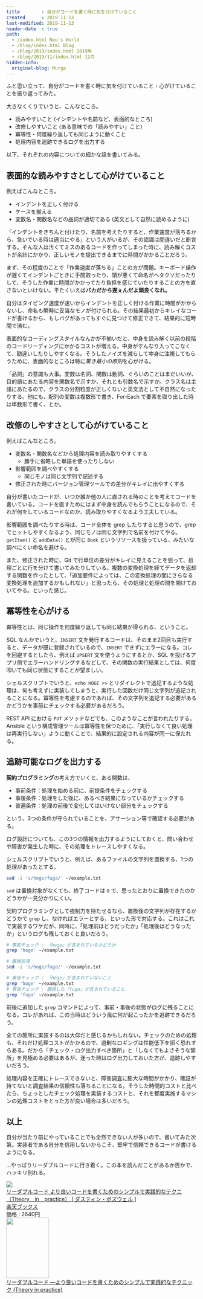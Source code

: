 ```yaml
---
title        : 自分がコードを書く時に気を付けていること
created      : 2019-11-13
last-modified: 2019-11-13
header-date  : true
path:
  - /index.html Neo's World
  - /blog/index.html Blog
  - /blog/2019/index.html 2019年
  - /blog/2019/11/index.html 11月
hidden-info:
  original-blog: Murga
---
```


ふと思い立って、自分がコードを書く時に気を付けていること・心がけていることを振り返ってみた。

大きなくくりでいうと、こんなところ。

- 読みやすいこと (インデントや名前など、表面的なところ)
- 改修しやすいこと (ある意味での「読みやすい」こと)
- 冪等性・何度繰り返しても同じように動くこと
- 処理内容を追跡できるログを出力する

以下、それぞれの内容についての細かな話を書いてみる。

## 表面的な読みやすさとして心がけていること

例えばこんなところ。

- インデントを正しく付ける
- ケースを揃える
- 変数名・関数名などの品詞が適切である (英文として自然に読めるように)

「インデントをきちんと付けたり、名前を考えたりすると、作業速度が落ちるから、急いでいる時は適当にやる」という人がいるが、その認識は間違いだと断言する。そんな人は汚くてミスのあるコードを作ってしまった時に、読み解くコストが余計にかかり、正しいモノを提出できるまでに時間がかかることだろう。

まず、その程度のことで「作業速度が落ちる」ことの方が問題。キーボード操作が遅くてインデントごときに手間取ったり、頭が悪くて命名がヘタクソだったりして、そうした作業に時間がかかってたり負担を感じていたりすることの方を直さないといけない。平たくいえば**バカだから遅ぇんだよ頭良くなれ。**

自分はタイピング速度が速いからインデントを正しく付ける作業に時間がかからないし、命名も瞬時に妥当なモノが付けられる。その結果最初からキレイなコードが書けるから、もしバグがあってもすぐに見つけて修正できて、結果的に短時間で済む。

表面的なコーディングスタイルなんかが不揃いだと、中身を読み解く以前の段階のコードリーディングにかかるコストが増える。中身がすんなり入ってこなくて、勘違いしたりしやすくなる。そうしたノイズを減らして中身に注視してもらうために、表面的なところは特に*驚き最小の原則*を心がける。

「品詞」の意識も大事。変数は名詞、関数は動詞、ぐらいのことはまだいいが、目的語にあたる内容を関数名で示すか、それとも引数名で示すか。クラス名は主語にあたるので、クラスの分割粒度が正しくないと英文法として不自然になったりする。他にも、配列の変数は複数形で書き、For-Each で要素を取り出した時は単数形で書く、とか。

## 改修のしやすさとして心がけていること

例えばこんなところ。

- 変数名・関数名などから処理内容を読み取りやすくする
  - 勝手に省略した単語を使ったりしない
- 影響範囲を調べやすくする
  - 同じモノは同じ文字列で記述する
- 修正された時にバージョン管理ツールでの差分がキレイに出やすくする

自分が書いたコードが、いつか誰か他の人に直される時のことを考えてコードを書いている。コードを直すためにはまず中身を読んでもらうことになるので、それが何をしているコードなのか、読み取りやすくなるよう工夫している。

影響範囲を調べたりする時は、コード全体を grep したりすると思うので、grep でヒットしやすくなるよう、同じモノは同じ文字列で名前を付けてやる。`getItem()` と `addData()` とが同じ `Book` というリソースを扱っている、みたいな調べにくい命名を避ける。

また、修正された時に、Git で行単位の差分がキレイに見えることを狙って、処理ごとに行を分けて書いてみたりしている。複数の変換処理を経てデータを返却する関数を作ったとして、「追加要件によっては、この変換処理の間にさらなる変換処理を追加するかもしれない」と思ったら、その処理と処理の間を開けておいてやる。といった感じ。

## 冪等性を心がける

冪等性とは、同じ操作を何度繰り返しても同じ結果が得られる、ということ。

SQL なんかでいうと、`INSERT` 文を発行するコードは、そのまま2回目も実行すると、データが既に登録されているので、`INSERT` できずにエラーになる。コレを回避するとしたら、例えば `UPSERT` 文を使うようにするとか、SQL を投げるアプリ側でエラーハンドリングするなどして、その関数の実行結果としては、何度叩いても同じ状態にすることが望ましい。

シェルスクリプトでいうと、`echo HOGE >>` とリダイレクトで追記するような処理は、何も考えずに実装してしまうと、実行した回数だけ同じ文字列が追記されることになる。冪等性を考慮するのであれば、その文字列を追記する必要があるかどうかを事前にチェックする必要があるだろう。

REST API における `PUT` メソッドなどでも、このようなことが言われたりする。Ansible という構成管理ツールは冪等性を保つために、「実行しなくて良い処理は再実行しない」ように動くことで、結果的に設定される内容が同一に保たれる。

## 追跡可能なログを出力する

**契約プログラミング**の考え方でいくと、ある関数は、

- 事前条件：処理を始める前に、前提条件をチェックする
- 事後条件：処理をした後に、あるべき結果になっているかチェックする
- 普遍条件：処理の前後で変化してはいけない部分をチェックする

という、3つの条件が守られていることを、アサーション等で確認する必要がある。

ログ設計についても、この3つの情報を出力するようにしておくと、問い合わせや障害が発生した時に、その処理をトレースしやすくなる。

シェルスクリプトでいうと、例えば、あるファイルの文字列を置換する、1つの処理があったとする。

```bash
sed -i 's/hoge/fuga/' ~/example.txt
```

`sed` は置換対象がなくても、終了コードは `0` で、思ったとおりに置換できたのかどうかが一見分かりにくい。

契約プログラミングとして強制力を持たせるなら、置換後の文字列が存在するかどうかで `grep` し、なければエラーとする、といった形で対応する。これはこれで実装するワケだが、同時に、「処理前はどうだったか」「処理後はどうなったか」というログも残しておくと良いだろう。

```bash
# 事前チェック : 「hoge」が含まれているかどうか
grep 'hoge' ~/example.txt

# 置換処理
sed -i 's/hoge/fuga/' ~/example.txt

# 事後チェック : 「hoge」が含まれていないこと
grep 'hoge' ~/example.txt
# 事後チェック : 置換した「fuga」が含まれていること
grep 'fuga' ~/example.txt
```

前後に追加した `grep` コマンドによって、事前・事後の状態がログに残ることになる。コレがあれば、この当時はどういう風に何が起こったかを追跡できるだろう。

全ての箇所に実装するのは大仰だと感じるかもしれない。チェックのための処理も、それだけ処理コストがかかるので、過剰なロギングは性能低下を招く恐れすらある。だから「チェック・ログ出力すべき箇所」と「しなくてもよさそうな箇所」を見極める必要はあるが、迷った時はログ出力しておいた方が、追跡しやすいだろう。

処理内容を正確にトレースできないと、障害調査に膨大な時間がかかり、確証が持てないと調査結果の信頼性も落ちることになる。そうした時間的コストと比べたら、ちょっとしたチェック処理を実装するコストと、それを都度実施するマシンの処理コストをとった方が良い場合は多いだろう。

## 以上

自分が当たり前にやっていることでも全然できない人が多いので、書いてみた次第。実装者である自分を信用しないからこそ、堅牢で信頼できるコードが書けるようになる。

…やっぱりリーダブルコードに行き着く。この本を読んだことがあるか否かで、ハッキリ別れる。

<div class="ad-rakuten">
  <div class="ad-rakuten-image">
    <a href="https://hb.afl.rakuten.co.jp/hgc/g00q0722.waxyc9ff.g00q0722.waxyd017/?pc=https%3A%2F%2Fitem.rakuten.co.jp%2Fbook%2F11753651%2F&amp;m=http%3A%2F%2Fm.rakuten.co.jp%2Fbook%2Fi%2F15934325%2F">
      <img src="https://thumbnail.image.rakuten.co.jp/@0_mall/book/cabinet/5658/9784873115658.jpg?_ex=128x128">
    </a>
  </div>
  <div class="ad-rakuten-info">
    <div class="ad-rakuten-title">
      <a href="https://hb.afl.rakuten.co.jp/hgc/g00q0722.waxyc9ff.g00q0722.waxyd017/?pc=https%3A%2F%2Fitem.rakuten.co.jp%2Fbook%2F11753651%2F&amp;m=http%3A%2F%2Fm.rakuten.co.jp%2Fbook%2Fi%2F15934325%2F">リーダブルコード より良いコードを書くためのシンプルで実践的なテクニ （Theory　in　practice） [ ダスティン・ボズウェル ]</a>
    </div>
    <div class="ad-rakuten-shop">
      <a href="https://hb.afl.rakuten.co.jp/hgc/g00q0722.waxyc9ff.g00q0722.waxyd017/?pc=https%3A%2F%2Fwww.rakuten.co.jp%2Fbook%2F&amp;m=http%3A%2F%2Fm.rakuten.co.jp%2Fbook%2F">楽天ブックス</a>
    </div>
    <div class="ad-rakuten-price">価格 : 2640円</div>
  </div>
</div>

<div class="ad-amazon">
  <div class="ad-amazon-image">
    <a href="https://www.amazon.co.jp/dp/4873115655?tag=neos21-22&amp;linkCode=osi&amp;th=1&amp;psc=1">
      <img src="https://m.media-amazon.com/images/I/51MgH8Jmr3L._SL160_.jpg" width="113" height="160">
    </a>
  </div>
  <div class="ad-amazon-info">
    <div class="ad-amazon-title">
      <a href="https://www.amazon.co.jp/dp/4873115655?tag=neos21-22&amp;linkCode=osi&amp;th=1&amp;psc=1">リーダブルコード ―より良いコードを書くためのシンプルで実践的なテクニック (Theory in practice)</a>
    </div>
  </div>
</div>

